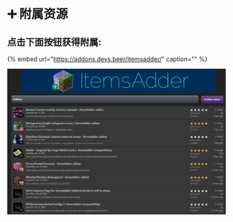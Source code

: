 # ➕ 附属资源

## 点击下面按钮获得附属:

{% embed url="https://addons.devs.beer/itemsadder/" caption="" %}

![](.gitbook/assets/image%20%2830%29.png)

